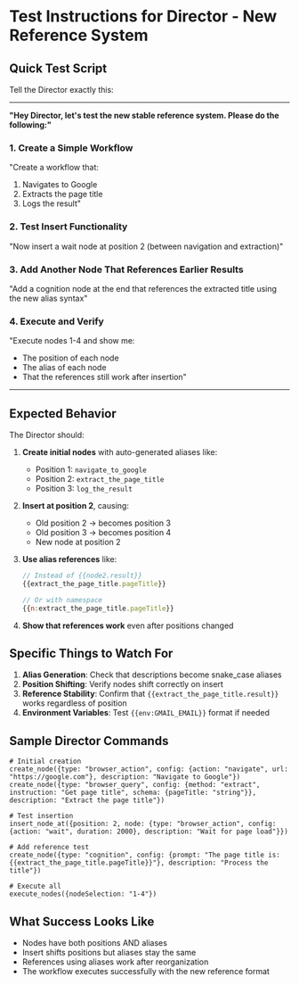 # Test Instructions for Director - New Reference System

## Quick Test Script

Tell the Director exactly this:

---

**"Hey Director, let's test the new stable reference system. Please do the following:"**

### 1. Create a Simple Workflow
"Create a workflow that:
1. Navigates to Google
2. Extracts the page title
3. Logs the result"

### 2. Test Insert Functionality
"Now insert a wait node at position 2 (between navigation and extraction)"

### 3. Add Another Node That References Earlier Results
"Add a cognition node at the end that references the extracted title using the new alias syntax"

### 4. Execute and Verify
"Execute nodes 1-4 and show me:
- The position of each node
- The alias of each node
- That the references still work after insertion"

---

## Expected Behavior

The Director should:

1. **Create initial nodes** with auto-generated aliases like:
   - Position 1: `navigate_to_google` 
   - Position 2: `extract_the_page_title`
   - Position 3: `log_the_result`

2. **Insert at position 2**, causing:
   - Old position 2 → becomes position 3
   - Old position 3 → becomes position 4
   - New node at position 2

3. **Use alias references** like:
   ```javascript
   // Instead of {{node2.result}}
   {{extract_the_page_title.pageTitle}}
   
   // Or with namespace
   {{n:extract_the_page_title.pageTitle}}
   ```

4. **Show that references work** even after positions changed

## Specific Things to Watch For

1. **Alias Generation**: Check that descriptions become snake_case aliases
2. **Position Shifting**: Verify nodes shift correctly on insert
3. **Reference Stability**: Confirm that `{{extract_the_page_title.result}}` works regardless of position
4. **Environment Variables**: Test `{{env:GMAIL_EMAIL}}` format if needed

## Sample Director Commands

```
# Initial creation
create_node({type: "browser_action", config: {action: "navigate", url: "https://google.com"}, description: "Navigate to Google"})
create_node({type: "browser_query", config: {method: "extract", instruction: "Get page title", schema: {pageTitle: "string"}}, description: "Extract the page title"})

# Test insertion
insert_node_at({position: 2, node: {type: "browser_action", config: {action: "wait", duration: 2000}, description: "Wait for page load"}})

# Add reference test
create_node({type: "cognition", config: {prompt: "The page title is: {{extract_the_page_title.pageTitle}}"}, description: "Process the title"})

# Execute all
execute_nodes({nodeSelection: "1-4"})
```

## What Success Looks Like

- Nodes have both positions AND aliases
- Insert shifts positions but aliases stay the same
- References using aliases work after reorganization
- The workflow executes successfully with the new reference format